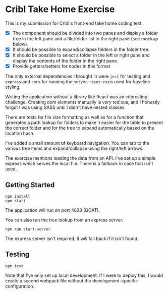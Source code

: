 # Cribl Take Home Exercise

This is my submission for Cribl's front-end take home coding test.

- [x] The component should be divided into two panes and display a folder tree in the left
      pane and a file/folder list in the right pane (see mockup below).
- [x] It should be possible to expand/collapse folders in the folder tree.
- [x] It should be possible to select a folder in the left or right pane and display the contents of
      the folder in the right pane.
- [x] Provide getters/setters for nodes in this format

The only external dependencies I brought in were `jest` for testing and `express` and `cors` for running the server. `reset-css`is used for baseline styling.

Writing the application without a library like React was an interesting challenge. Creating dom elements manually is very tedious, and I honestly forgot I was using SASS until I didn't have nested classes.

There are tests for file size formatting as well as for a function that generates a path lookup for folders to make it easier for the table to present the correct folder and for the tree to expand automatically based on the location hash.

I've added a small amount of keyboard navigation. You can tab to the various tree items and expand/collapse using the right/left arrows.

The exercise mentions loading the data from an API. I've set up a simple express which serves the local file. There is a fallback in case that isn't used.

## Getting Started

```
npm install
npm start
```

The application will run on port 4628 (GOAT).

You can also run the tree lookup from an express server.

`npm run start-server`

The express server isn't required; it will fall back if it isn't found.

## Testing

```
npm test
```

Note that I've only set up local development. If I were to deploy this, I would create a second webpack file without the development-specific configuration.
